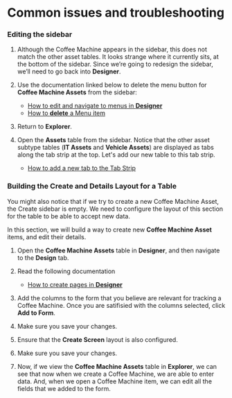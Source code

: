 # Common issues and troubleshooting

### Editing the sidebar
1.	Although the Coffee Machine appears in the sidebar, this does not match the other asset tables. It looks strange where it currently sits, at the bottom of the sidebar. Since we’re going to redesign the sidebar, we’ll need to go back into **Designer**.

2. Use the documentation linked below to delete the menu button for **Coffee Machine Assets** from the sidebar:

    - <a href="https://rapiddocs.z8.web.core.windows.net/docs/Rapid/Keyper%20Manual/Designer/Menus/" target="_blank">How to edit and navigate to menus in **Designer**</a>
    - <a href="https://rapiddocs.z8.web.core.windows.net/docs/Rapid/Keyper%20Manual/Designer/Menus/menu-button-configuration/how-to-crud-a-menu-item/" target="_blank">How to **delete** a Menu item</a>

3. Return to **Explorer**.
4. Open the **Assets** table from the sidebar. Notice that the other asset subtype tables (**IT Assets** and **Vehicle Assets**) are displayed as tabs along the tab strip at the top. Let's add our new table to this tab strip.

    - <a href="https://rapiddocs.z8.web.core.windows.net/docs/Rapid/Keyper%20Manual/Designer/Pages/Layouts/list-of-available-layouts/#tab-strip" target="_blank">How to add a new tab to the Tab Strip</a>

### Building the Create and Details Layout for a Table
You might also notice that if we try to create a new Coffee Machine Asset, the Create sidebar is empty. We need to configure the layout of this section for the table to be able to accept new data.

In this section, we will build a way to create new **Coffee Machine Asset** items, and edit their details.

1. Open the **Coffee Machine Assets** table in **Designer**, and then navigate to the **Design** tab.
2. Read the following documentation

    - <a href="https://rapiddocs.z8.web.core.windows.net/docs/Rapid/Keyper%20Manual/Designer/Pages/all-about-pages-in-designer#design-tab-of-table-in-designer" target="_blank">How to create pages in **Designer**</a>

3. Add the columns to the form that you believe are relevant for tracking a Coffee Machine. Once you are satifisied with the columns selected, click **Add to Form**.

4. Make sure you save your changes.

5. Ensure that the **Create Screen** layout is also configured.

6. Make sure you save your changes.

7. Now, if we view the **Coffee Machine Assets** table in **Explorer**, we can see that now when we create a Coffee Machine, we are able to enter data. And, when we open a Coffee Machine item, we can edit all the fields that we added to the form.